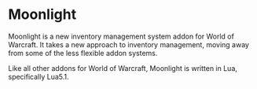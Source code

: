 # Moonlight

Moonlight is a new inventory management system addon for World of Warcraft. It takes a new approach to inventory management, moving away from some of the less flexible addon systems.

Like all other addons for World of Warcraft, Moonlight is written in Lua, specifically Lua5.1.